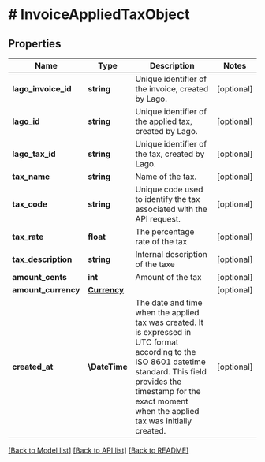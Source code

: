 # # InvoiceAppliedTaxObject

## Properties

Name | Type | Description | Notes
------------ | ------------- | ------------- | -------------
**lago_invoice_id** | **string** | Unique identifier of the invoice, created by Lago. | [optional]
**lago_id** | **string** | Unique identifier of the applied tax, created by Lago. | [optional]
**lago_tax_id** | **string** | Unique identifier of the tax, created by Lago. | [optional]
**tax_name** | **string** | Name of the tax. | [optional]
**tax_code** | **string** | Unique code used to identify the tax associated with the API request. | [optional]
**tax_rate** | **float** | The percentage rate of the tax | [optional]
**tax_description** | **string** | Internal description of the taxe | [optional]
**amount_cents** | **int** | Amount of the tax | [optional]
**amount_currency** | [**Currency**](Currency.md) |  | [optional]
**created_at** | **\DateTime** | The date and time when the applied tax was created. It is expressed in UTC format according to the ISO 8601 datetime standard. This field provides the timestamp for the exact moment when the applied tax was initially created. | [optional]

[[Back to Model list]](../../README.md#models) [[Back to API list]](../../README.md#endpoints) [[Back to README]](../../README.md)
